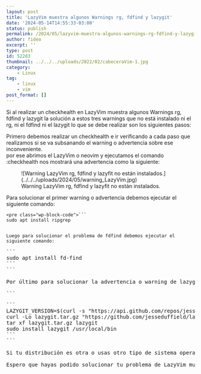 ```yaml
---
layout: post
title: 'LazyVim muestra algunos Warnings rg, fdfind y lazygit'
date: '2024-05-14T14:55:33-03:00'
status: publish
permalink: /2024/05/lazyvim-muestra-algunos-warnings-rg-fdfind-y-lazygit.html
author: fideo
excerpt: ''
type: post
id: 52283
thumbnail: ../../../uploads/2022/02/cabeceraVim-1.jpg
category:
    - Linux
tag:
    - linux
    - vim
post_format: []
---
```

Si al realizar un checkhealth en LazyVim muestra algunos Warnings rg, fdfind y lazygit la solución a estos tres warnings que no está instalado ni el rg, ni el fdfind ni el lazygit lo que se debe realizar son los siguientes pasos:

Primero debemos realizar un checkhealth e ir verificando a cada paso que realizamos si se va subsanando el warning o advertencia sobre ese inconveniente.  
por ese abrimos el LazyVim o neovim y ejecutamos el comando :checkhealth nos mostrará una advertencia como la siguiente:

<figure class="wp-block-image size-full">![Warning LazyVim rg, fdfind y lazyfit no están instalados.](../../../uploads/2024/05/warning_LazyVim.jpg)<figcaption class="wp-element-caption">Warning LazyVim rg, fdfind y lazyfit no están instalados.</figcaption></figure>Para solucionar el primer warning o advertencia debemos ejecutar el siguiente comando:

```
<pre class="wp-block-code">```
sudo apt install ripgrep
```
```

Luego para solucionar el problema de fdfind debemos ejecutar el siguiente comando:

```
<pre class="wp-block-code">```
sudo apt install fd-find
```
```

Por último para solucionar la advertencia o warning de lazygit debemos realizar los siguiente pasos, en mi caso uso la distribución de Ubuntu y mis pasos son:

```
<pre class="wp-block-code">```
LAZYGIT_VERSION=$(curl -s "https://api.github.com/repos/jesseduffield/lazygit/releases/latest" | grep -Po '"tag_name": "v\K[^"]*')
curl -Lo lazygit.tar.gz "https://github.com/jesseduffield/lazygit/releases/latest/download/lazygit_${LAZYGIT_VERSION}_Linux_x86_64.tar.gz"
tar xf lazygit.tar.gz lazygit
sudo install lazygit /usr/local/bin
```
```

Si tu distribución es otra o usas otro tipo de sistema operativo te recomiendo que visites el siguiente link donde explica como hacerlo para cada uno d ellos. <https://github.com/jesseduffield/lazygit?tab=readme-ov-file#binary-releases>

Espero que hayas podido solucionar tu problema de LazyVim muestra algunos Warnings rg, fdfind y lazygit [también tengo varias entradas mas que hablan sobre VIM por verla haciendo click acá](https://www.federicomazzei.com.ar/blog/tag/vim/)
